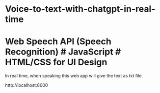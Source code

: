 # Voice-to-text-with-chatgpt-in-real-time

# Web Speech API (Speech Recognition)   # JavaScript  # HTML/CSS for UI Design

In real time, when speaking this web app will give the text as txt file. 


http://localhost:8000
